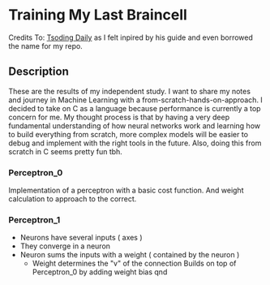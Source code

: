 # Training My Last Braincell

Credits To: [Tsoding Daily](https://www.youtube.com/@TsodingDaily) as I felt inpired by his guide and even borrowed the name for my repo.

## Description

These are the results of my independent study. I want to share my notes and journey in Machine Learning with a from-scratch-hands-on-approach. I decided to take on C as a language because performance is currently a top concern for me. My thought process is that by having a very deep fundamental understanding of how neural networks work and learning how to build everything from scratch, more complex models will be easier to debug and implement with the right tools in the future. Also, doing this from scratch in C seems pretty fun tbh.

### Perceptron_0

Implementation of a perceptron with a basic cost function. And weight calculation to approach to the correct.

### Perceptron_1

- Neurons have several inputs ( axes )
- They converge in a neuron 
- Neuron sums the inputs with a weight ( contained by the neuron )
  - Weight determines the "v" of the connection
Builds on top of Perceptron_0 by adding weight bias qnd
